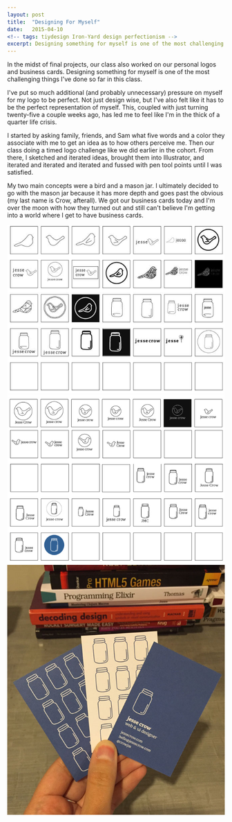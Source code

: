 ```yaml
---
layout: post
title:  "Designing For Myself"
date:   2015-04-10
<!-- tags: tiydesign Iron-Yard design perfectionism -->
excerpt: Designing something for myself is one of the most challenging things I've done so far in this class. I've put so much additional (and probably unnecessary) pressure on myself for my logo to be perfect.
---
```


In the midst of final projects, our class also worked on our personal logos and business cards. Designing something for myself is one of the most challenging things I've done so far in this class. 

I've put so much additional (and probably unnecessary) pressure on myself for my logo to be perfect. Not just design wise, but I've also felt like it has to be the perfect representation of myself. This, coupled with just turning twenty-five a couple weeks ago, has led me to feel like I'm in the thick of a quarter life crisis. 

I started by asking family, friends, and Sam what five words and a color they associate with me to get an idea as to how others perceive me. Then our class doing a timed logo challenge like we did earlier in the cohort. From there, I sketched and iterated ideas, brought them into Illustrator, and iterated and iterated and iterated and fussed with pen tool points until I was satisfied.

My two main concepts were a bird and a mason jar. I ultimately decided to go with the mason jar because it has more depth and goes past the obvious (my last name is Crow, afterall). We got our business cards today and I'm over the moon with how they turned out and still can't believe I'm getting into a world where I get to have business cards.

<img src="/img/blog/personal-logos-1.jpg" alt="mason jar and bird logo iterations">
<img src="/img/blog/personal-logos-v2.jpg" alt="mason jar and bird logo iterations">
<img src="/img/blog/bizcards.jpg" alt="business cards">

